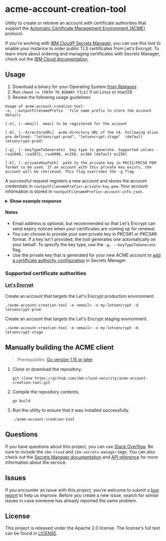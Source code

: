 # acme-account-creation-tool

Utility to create or retrieve an account with certificate authorities that support the [Automatic Certificate Management Environment (ACME)](https://datatracker.ietf.org/doc/html/rfc8555) protocol. 

If you're working with [IBM Cloud® Secrets Manager](https://cloud.ibm.com/catalog/services/secrets-manager), you can use this tool to enable your instance to order public TLS certificates from Let's Encrypt. To learn more about ordering and managing certificates with Secrets Manager, check out the [IBM Cloud documentation](https://cloud.ibm.com/docs/secrets-manager?topic=secrets-manager-prepare-order-certificates). 

## Usage
1. Download a binary for your Operating System [from Releases](https://github.com/ibm-cloud-security/acme-account-creation-tool/releases)
2. Run `chmod +x [PATH TO BINARY FILE]` if on Linux or macOS
3. Review the following usage guidelines

```
Usage of acme-account-creation-tool:
-o, --outputFilenamePrefix   file name prefix to store the account details  

[-e], [--email]  email to be registered for the account  

[-d], [--directoryURL]  acme directory URL of the CA. Following alias are defined: "letsencrypt-prod", "letsencrypt-stage"  (default letsencrypt-prod) 

[-g], [--keyTypeToGenerate]  key type to generate. Supported values - rsa2048, rsa3072, rsa4096, ec256, ec384 (default ec256) 

[-k], [--privateKeyPath]  path to the private key in PKCS1/PKCS8 PEM format to be used. If an account with this private key exists, the account will be retrieved. This flag overrides the -g flag  
```

A successful request registers a new account and stores the account credentials in `<outputFilenamePrefix>-private-key.pem`. Your account information is stored in  `<outputFilenamePrefix>-account-info.json`.

<details>
<summary><strong>Show example response</strong></summary>

```
acme-account-creation-tool -e zoe@example.com -o my-letsencrypt -d letsencrypt-prod -k pkcs8.key

INFO[2021-09-03T14:01:34-05:00] An account for the provided private key does not exist with the CA
INFO[2021-09-03T14:01:34-05:00] Registering a new account with the CA
INFO[2021-09-03T14:01:34-05:00] Account information written to file : my-letsencrypt-account-info.json
INFO[2021-09-03T14:01:34-05:00] Private key written to file : my-letsencrypt-acct-private-key.pem

Account Info
{
	"email": "zoe@example.com",
	"registration_uri": "https://acme-v02.api.letsencrypt.org/acme/acct/123967230",
	"registration_body": {
		"status": "valid",
		"contact": [
			"mailto:zoe@example.com"
		]
	}
}
```
</details>

#### Notes

- Email address is optional, but recommended so that Let's Encrypt can send expiry notices when your certificates are coming up for renewal.
- You can choose to provide your own private key in PKCS#1 or PKCS#8 format. If a key isn't provided, the tool generates one automatically on your behalf. To specify the key type, use the `-g, --keyTypeToGenerate` flag.
- Use the private key that is generated for your new ACME account to [add a certificate authority configuration](https://cloud.ibm.com/docs/secrets-manager?topic=secrets-manager-add-certificate-authority) in Secrets Manager.

### Supported certificate authorities

#### [Let's Encrypt](https://letsencrypt.org/)

Create an account that targets the Let's Encrypt production environment.
```
./acme-account-creation-tool -e <email> -o my-letsencrypt -d letsencrypt-prod
```

Create an account that targets the Let's Encrypt staging environment.
```
./acme-account-creation-tool -e <email> -o my-letsencrypt -d letsencrypt-stage
```

## Manually building the ACME client

> Prerequisites: [Go version 1.15 or later](https://golang.org/doc/install).

1. Clone or download the repository.

    ```
    git clone https://github.com/ibm-cloud-security/acme-account-creation-tool.git
    ```
2. Compile the repository contents.

    ```
    go build
    ```
3. Run the utility to ensure that it was installed successfully.

    ```
    ./acme-account-creation-tool
    ```

## Questions

If you have questions about this project, you can use [Stack Overflow](https://stackoverflow.com/questions/tagged/ibm-secrets-manager). Be sure to include the `ibm-cloud` and `ibm-secrets-manager` tags. You can also check out the [Secrets Manager documentation](https://cloud.ibm.com/docs/secrets-manager) and [API reference](https://cloud.ibm.com/apidocs/secrets-manager) for more information about the service.

## Issues

If you encounter an issue with this project, you're welcome to submit a [bug report](https://github.com/ibm-cloud-security/acme-account-creation-tool/issues) to help us improve. Before you create a new issue, search for similar issues in case someone has already reported the same problem.

## License

This project is released under the Apache 2.0 license. The license's full text can be found in [LICENSE](LICENSE).
